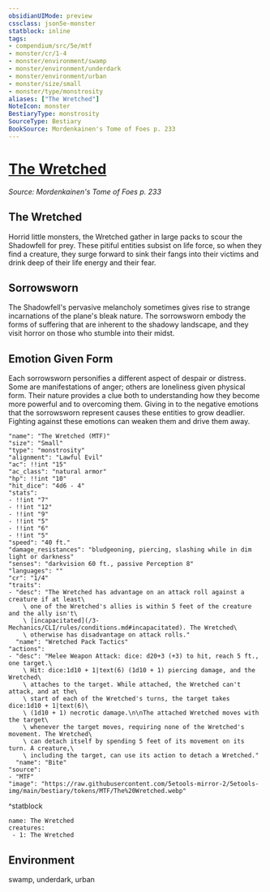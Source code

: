 ```yaml
---
obsidianUIMode: preview
cssclass: json5e-monster
statblock: inline
tags:
- compendium/src/5e/mtf
- monster/cr/1-4
- monster/environment/swamp
- monster/environment/underdark
- monster/environment/urban
- monster/size/small
- monster/type/monstrosity
aliases: ["The Wretched"]
NoteIcon: monster
BestiaryType: monstrosity
SourceType: Bestiary
BookSource: Mordenkainen's Tome of Foes p. 233
---
```

# [The Wretched](3-Mechanics\CLI\bestiary\monstrosity/the-wretched-mtf.md)
*Source: Mordenkainen's Tome of Foes p. 233*  

## The Wretched

Horrid little monsters, the Wretched gather in large packs to scour the Shadowfell for prey. These pitiful entities subsist on life force, so when they find a creature, they surge forward to sink their fangs into their victims and drink deep of their life energy and their fear.

## Sorrowsworn

The Shadowfell's pervasive melancholy sometimes gives rise to strange incarnations of the plane's bleak nature. The sorrowsworn embody the forms of suffering that are inherent to the shadowy landscape, and they visit horror on those who stumble into their midst.

## Emotion Given Form

Each sorrowsworn personifies a different aspect of despair or distress. Some are manifestations of anger; others are loneliness given physical form. Their nature provides a clue both to understanding how they become more powerful and to overcoming them. Giving in to the negative emotions that the sorrowsworn represent causes these entities to grow deadlier. Fighting against these emotions can weaken them and drive them away.

```statblock
"name": "The Wretched (MTF)"
"size": "Small"
"type": "monstrosity"
"alignment": "Lawful Evil"
"ac": !!int "15"
"ac_class": "natural armor"
"hp": !!int "10"
"hit_dice": "4d6 - 4"
"stats":
- !!int "7"
- !!int "12"
- !!int "9"
- !!int "5"
- !!int "6"
- !!int "5"
"speed": "40 ft."
"damage_resistances": "bludgeoning, piercing, slashing while in dim light or darkness"
"senses": "darkvision 60 ft., passive Perception 8"
"languages": ""
"cr": "1/4"
"traits":
- "desc": "The Wretched has advantage on an attack roll against a creature if at least\
    \ one of the Wretched's allies is within 5 feet of the creature and the ally isn't\
    \ [incapacitated](/3-Mechanics/CLI/rules/conditions.md#incapacitated). The Wretched\
    \ otherwise has disadvantage on attack rolls."
  "name": "Wretched Pack Tactics"
"actions":
- "desc": "Melee Weapon Attack: dice: d20+3 (+3) to hit, reach 5 ft., one target.\
    \ Hit: dice:1d10 + 1|text(6) (1d10 + 1) piercing damage, and the Wretched\
    \ attaches to the target. While attached, the Wretched can't attack, and at the\
    \ start of each of the Wretched's turns, the target takes dice:1d10 + 1|text(6)\
    \ (1d10 + 1) necrotic damage.\n\nThe attached Wretched moves with the target\
    \ whenever the target moves, requiring none of the Wretched's movement. The Wretched\
    \ can detach itself by spending 5 feet of its movement on its turn. A creature,\
    \ including the target, can use its action to detach a Wretched."
  "name": "Bite"
"source":
- "MTF"
"image": "https://raw.githubusercontent.com/5etools-mirror-2/5etools-img/main/bestiary/tokens/MTF/The%20Wretched.webp"
```
^statblock

```encounter-table
name: The Wretched
creatures:
 - 1: The Wretched
```

## Environment

swamp, underdark, urban